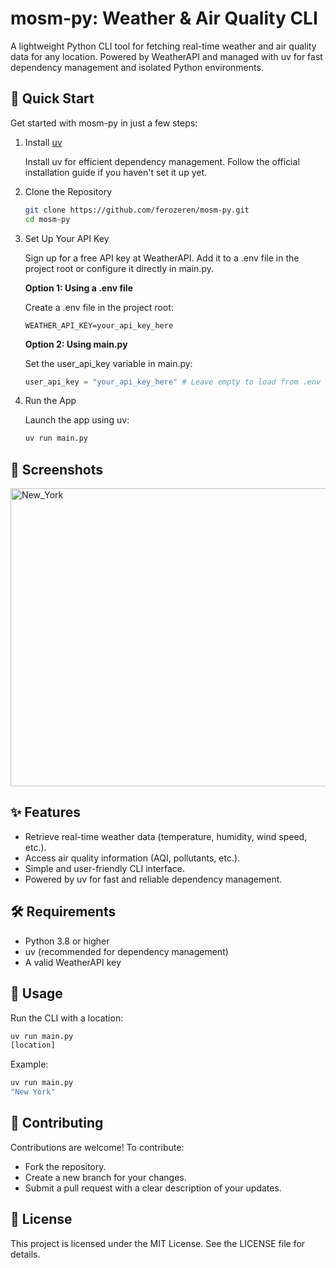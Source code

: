 # mosm-py: Weather & Air Quality CLI

A lightweight Python CLI tool for fetching real-time weather and air quality data for any location. Powered by WeatherAPI and managed with uv for fast dependency management and isolated Python environments.

## 🚀 Quick Start

Get started with mosm-py in just a few steps:

1. Install [uv](https://docs.astral.sh/uv/getting-started/installation/#standalone-installer)

   Install uv for efficient dependency management. Follow the official installation guide if you haven't set it up yet.

2. Clone the Repository

   ```bash
   git clone https://github.com/ferozeren/mosm-py.git
   cd mosm-py
   ```

3. Set Up Your API Key

   Sign up for a free API key at WeatherAPI. Add it to a .env file in the project root or configure it directly in main.py.

   **Option 1: Using a .env file**

   Create a .env file in the project root:

   ```env
   WEATHER_API_KEY=your_api_key_here
   ```

   **Option 2: Using main.py**

   Set the user_api_key variable in main.py:

   ```python
   user_api_key = "your_api_key_here" # Leave empty to load from .env
   ```

4. Run the App

   Launch the app using uv:

   ```bash
   uv run main.py
   ```

## 📸 Screenshots

<img width="1419" height="477" alt="New_York" src="https://github.com/user-attachments/assets/1063f3b0-c441-4bca-9063-1efa0b6b7648" />

## ✨ Features

- Retrieve real-time weather data (temperature, humidity, wind speed, etc.).
- Access air quality information (AQI, pollutants, etc.).
- Simple and user-friendly CLI interface.
- Powered by uv for fast and reliable dependency management.

## 🛠️ Requirements

- Python 3.8 or higher
- uv (recommended for dependency management)
- A valid WeatherAPI key

## 📝 Usage

Run the CLI with a location:

```bash
uv run main.py
[location]
```

Example:

```bash
uv run main.py
"New York"
```

## 🤝 Contributing

Contributions are welcome! To contribute:

- Fork the repository.
- Create a new branch for your changes.
- Submit a pull request with a clear description of your updates.

## 📜 License

This project is licensed under the MIT License. See the LICENSE file for details.
